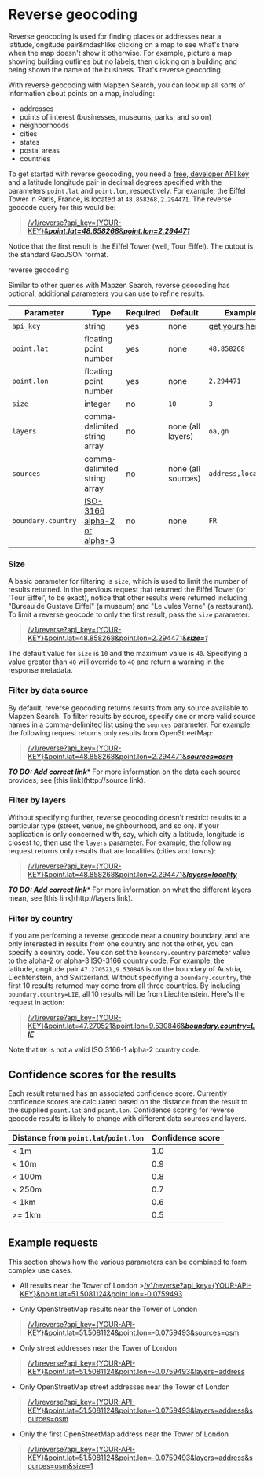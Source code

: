 # Reverse geocoding

Reverse geocoding is used for finding places or addresses near a latitude,longitude pair&mdashlike clicking on a map to see what's there when the map doesn't show it otherwise. For example, picture a map showing building outlines but no labels, then clicking on a building and being shown the name of the business. That's reverse geocoding.  

With reverse geocoding with Mapzen Search, you can look up all sorts of information about points on a map, including:

* addresses
* points of interest (businesses, museums, parks, and so on)
* neighborhoods
* cities
* states
* postal areas
* countries

To get started with reverse geocoding, you need a [free, developer API key](https://mapzen.com/developers) and a latitude,longitude pair in decimal degrees specified with the parameters `point.lat` and `point.lon`, respectively.  For example, the Eiffel Tower in Paris, France, is located at `48.858268,2.294471`. The reverse geocode query for this would be:

>[/v1/reverse?api\_key={YOUR-KEY}&___point.lat=48.858268___&___point.lon=2.294471___](https://search.mapzen.com/v1/reverse?api_key={YOUR_API_KEY}&point.lat=48.858268&point.lon=2.294471)

Notice that the first result is the Eiffel Tower (well, Tour Eiffel). The output is the standard GeoJSON format.

reverse geocoding

Similar to other queries with Mapzen Search, reverse geocoding has optional, additional parameters you can use to refine results.  

Parameter | Type | Required | Default | Example
--- | --- | --- | --- | ---
`api_key` | string | yes | none | [get yours here!](https://mapzen.com/developers)
`point.lat` | floating point number | yes | none | `48.858268`
`point.lon` | floating point number | yes | none | `2.294471`
`size` | integer | no | `10` | `3`
`layers` | comma-delimited string array | no | none (all layers) | `oa,gn`
`sources` | comma-delimited string array | no | none (all sources) | `address,locality`
`boundary.country` | <a href="https://en.wikipedia.org/wiki/ISO_3166-1" target="\_blank">ISO-3166 alpha-2 or alpha-3</a> | no | none | `FR`

### Size

A basic parameter for filtering is `size`, which is used to limit the number of results returned. In the previous request that returned the Eiffel Tower (or 'Tour Eiffel', to be exact), notice that other results were returned including "Bureau de Gustave Eiffel" (a museum) and "Le Jules Verne" (a restaurant). To limit a reverse geocode to only the first result, pass the `size` parameter:

>[/v1/reverse?api\_key={YOUR-KEY}&point.lat=48.858268&point.lon=2.294471&___size=1___](https://search.mapzen.com/v1/reverse?api_key={YOUR_API_KEY}&point.lat=48.858268&point.lon=2.294471&size=1)

The default value for `size` is `10` and the maximum value is `40`. Specifying a value greater than `40` will override to `40` and return a warning in the response metadata.  

### Filter by data source

By default, reverse geocoding returns results from any source available to Mapzen Search. To filter results by source, specify one or more valid source names in a comma-delimited list using the `sources` parameter. For example, the following request returns only results from OpenStreetMap:

>[/v1/reverse?api\_key={YOUR-KEY}&point.lat=48.858268&point.lon=2.294471&___sources=osm___](https://search.mapzen.com/v1/reverse?api_key={YOUR_API_KEY}&point.lat=48.858268&point.lon=2.294471&sources=osm)

***TO DO: Add correct link**** For more information on the data each source provides, see [this link](http://source link).

### Filter by layers

Without specifying further, reverse geocoding doesn't restrict results to a particular type (street, venue, neighbourhood, and so on).  If your application is only concerned with, say, which city a latitude, longitude is closest to, then use the `layers` parameter.  For example, the following request returns only results that are localities (cities and towns):

>[/v1/reverse?api\_key={YOUR-KEY}&point.lat=48.858268&point.lon=2.294471&___layers=locality___](https://search.mapzen.com/v1/reverse?api_key={YOUR_API_KEY}&point.lat=48.858268&point.lon=2.294471&layers=locality)

***TO DO: Add correct link**** For more information on what the different layers mean, see [this link](http://layers link).

### Filter by country

If you are performing a reverse geocode near a country boundary, and are only interested in results from one country and not the other, you can specify a country code. You can set the `boundary.country` parameter value to the alpha-2 or alpha-3 [ISO-3166 country code](https://en.wikipedia.org/wiki/ISO_3166-1). For example, the latitude,longitude pair `47.270521,9.530846` is on the boundary of Austria, Liechtenstein, and Switzerland. Without specifying a `boundary.country`, the first 10 results returned may come from all three countries. By including `boundary.country=LIE`, all 10 results will be from Liechtenstein. Here's the request in action:

>[/v1/reverse?api\_key={YOUR-KEY}&point.lat=47.270521&point.lon=9.530846&___boundary.country=LIE___](https://search.mapzen.com/v1/reverse?api_key={YOUR_API_KEY}&point.lat=47.270521&point.lon=9.530846&boundary.country=LIE)

Note that `UK` is not a valid ISO 3166-1 alpha-2 country code.  

## Confidence scores for the results

Each result returned has an associated confidence score. Currently confidence scores are calculated based on the distance from the result to the supplied `point.lat` and `point.lon`. Confidence scoring for reverse geocode results is likely to change with different data sources and layers.  

Distance from `point.lat`/`point.lon` | Confidence score
--- | ---
&lt; 1m | 1.0
&lt; 10m | 0.9
&lt; 100m | 0.8
&lt; 250m | 0.7
&lt; 1km | 0.6
&gt;= 1km | 0.5

## Example requests

This section shows how the various parameters can be combined to form complex use cases.  

* All results near the Tower of London >[/v1/reverse?api\_key={YOUR-API-KEY}&point.lat=51.5081124&point.lon=-0.0759493](https://search.mapzen.com/v1/reverse?api_key={YOUR-API-KEY}&point.lat=51.5081124&point.lon=-0.0759493)

* Only OpenStreetMap results near the Tower of London
>[/v1/reverse?api\_key={YOUR-API-KEY}&point.lat=51.5081124&point.lon=-0.0759493&sources=osm](https://search.mapzen.com/v1/reverse?api_key={YOUR-API-KEY}&point.lat=51.5081124&point.lon=-0.0759493&sources=osm)

* Only street addresses near the Tower of London
>[/v1/reverse?api\_key={YOUR-API-KEY}&point.lat=51.5081124&point.lon=-0.0759493&layers=address](https://search.mapzen.com/v1/reverse?api_key={YOUR-API-KEY}&point.lat=51.5081124&point.lon=-0.0759493&layers=address)

* Only OpenStreetMap street addresses near the Tower of London
>[/v1/reverse?api\_key={YOUR-API-KEY}&point.lat=51.5081124&point.lon=-0.0759493&layers=address&sources=osm](https://search.mapzen.com/v1/reverse?api_key={YOUR-API-KEY}&point.lat=51.5081124&point.lon=-0.0759493&layers=address&sources=osm)

* Only the first OpenStreetMap address near the Tower of London

>[/v1/reverse?api\_key={YOUR-API-KEY}&point.lat=51.5081124&point.lon=-0.0759493&layers=address&sources=osm&size=1](https://search.mapzen.com/v1/reverse?api_key={YOUR-API-KEY}&point.lat=51.5081124&point.lon=-0.0759493&layers=address&sources=osm&size=1)
